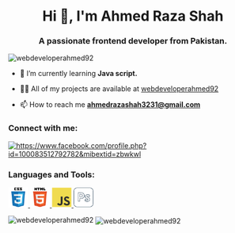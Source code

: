 <h1 align="center">Hi 👋, I'm Ahmed Raza Shah</h1>
<h3 align="center">A passionate frontend developer from Pakistan.</h3>

<p align="left"> <img src="https://komarev.com/ghpvc/?username=webdeveloperahmed92&label=Profile%20views&color=0e75b6&style=flat" alt="webdeveloperahmed92" /> </p>

- 🌱 I’m currently learning **Java script.**

- 👨‍💻 All of my projects are available at [webdeveloperahmed92](webdeveloperahmed92)

- 📫 How to reach me **ahmedrazashah3231@gmail.com**

<h3 align="left">Connect with me:</h3>
<p align="left">
<a href="https://fb.com/https://www.facebook.com/profile.php?id=100083512792782&mibextid=zbwkwl" target="blank"><img align="center" src="https://raw.githubusercontent.com/rahuldkjain/github-profile-readme-generator/master/src/images/icons/Social/facebook.svg" alt="https://www.facebook.com/profile.php?id=100083512792782&mibextid=zbwkwl" height="30" width="40" /></a>
</p>

<h3 align="left">Languages and Tools:</h3>
<p align="left"> <a href="https://www.w3schools.com/css/" target="_blank" rel="noreferrer"> <img src="https://raw.githubusercontent.com/devicons/devicon/master/icons/css3/css3-original-wordmark.svg" alt="css3" width="40" height="40"/> </a> <a href="https://www.w3.org/html/" target="_blank" rel="noreferrer"> <img src="https://raw.githubusercontent.com/devicons/devicon/master/icons/html5/html5-original-wordmark.svg" alt="html5" width="40" height="40"/> </a> <a href="https://developer.mozilla.org/en-US/docs/Web/JavaScript" target="_blank" rel="noreferrer"> <img src="https://raw.githubusercontent.com/devicons/devicon/master/icons/javascript/javascript-original.svg" alt="javascript" width="40" height="40"/> </a> <a href="https://www.photoshop.com/en" target="_blank" rel="noreferrer"> <img src="https://raw.githubusercontent.com/devicons/devicon/master/icons/photoshop/photoshop-line.svg" alt="photoshop" width="40" height="40"/> </a> </p>

<p><img align="left" src="https://github-readme-stats.vercel.app/api/top-langs?username=webdeveloperahmed92&show_icons=true&locale=en&layout=compact" alt="webdeveloperahmed92" /></p>

<p>&nbsp;<img align="center" src="https://github-readme-stats.vercel.app/api?username=webdeveloperahmed92&show_icons=true&locale=en" alt="webdeveloperahmed92" /></p>
